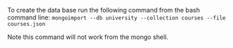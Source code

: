 To create the data base run the following command from the bash command line:
`mongoimport --db university --collection courses --file courses.json`

Note this command will not work from the mongo shell.